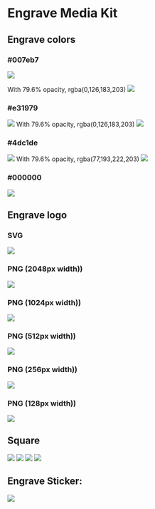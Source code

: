 # Engrave Media Kit


## Engrave colors

### #007eb7
![ ](https://via.placeholder.com/800x75/007eb7/ffffff?text=%23007eb7)

With 79.6% opacity, rgba(0,126,183,203)
![ ](./color_rgba(0,126,183,203).png)

### #e31979
![ ](https://via.placeholder.com/800x75/e31979/ffffff?text=%23e31979)
With 79.6% opacity, rgba(0,126,183,203)
![ ](./color_rgba(227,25,121,203).png)

### #4dc1de
![ ](https://via.placeholder.com/800x75/4dc1de/ffffff?text=%234dc1de)
With 79.6% opacity, rgba(77,193,222,203)
![ ](./color_rgba(77,193,222,203).png)

### #000000
![ ](https://via.placeholder.com/800x75/000000/ffffff?text=%23000000)



## Engrave logo

### SVG

![](./vector-files/print_v1.svg)

### PNG (2048px width))
![](./engrave_logo_color_2048.png)

### PNG (1024px width))
![](./engrave_logo_color_1024.png)

### PNG (512px width))
![](./engrave_logo_color_512.png)

### PNG (256px width))
![](./engrave_logo_color_256.png)

### PNG (128px width))
![](./engrave_logo_color_128.png)

## Square

![](./square/square_v1.png)
![](./square/square_v2.png)
![](./square/square_v3.png)
![](./square/square_v4.png)


## Engrave Sticker:

![](./sticker.png)